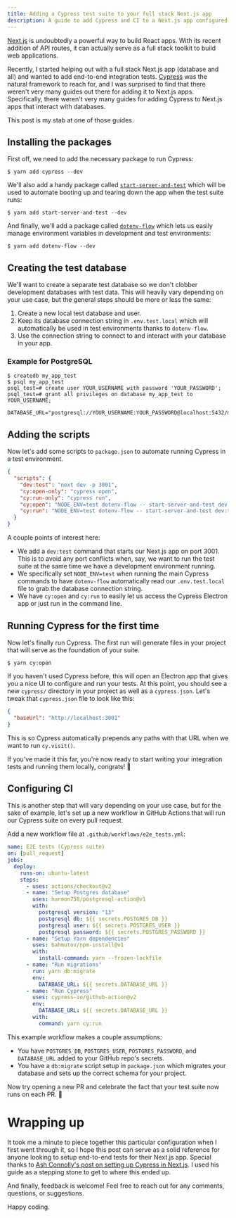 ```yaml
---
title: Adding a Cypress test suite to your full stack Next.js app
description: A guide to add Cypress and CI to a Next.js app configured with a database.
---
```


[Next.js](https://nextjs.org/) is undoubtedly a powerful way to build React apps. With its recent addition of API routes, it can actually serve as a full stack toolkit to build web applications.

Recently, I started helping out with a full stack Next.js app (database and all) and wanted to add end-to-end integration tests. [Cypress](https://www.cypress.io/) was the natural framework to reach for, and I was surprised to find that there weren't very many guides out there for adding it to Next.js apps. Specifically, there weren't very many guides for adding Cypress to Next.js apps that interact with databases.

This post is my stab at one of those guides.

## Installing the packages

First off, we need to add the necessary package to run Cypress:

```
$ yarn add cypress --dev
```

We'll also add a handy package called [`start-server-and-test`](https://www.npmjs.com/package/start-server-and-test) which will be used to automate booting up and tearing down the app when the test suite runs:

```
$ yarn add start-server-and-test --dev
```

And finally, we'll add a package called [`dotenv-flow`](https://www.npmjs.com/package/dotenv-flow) which lets us easily manage environment variables in development and test environments:

```
$ yarn add dotenv-flow --dev
```

## Creating the test database

We'll want to create a separate test database so we don't clobber development databases with test data. This will heavily vary depending on your use case, but the general steps should be more or less the same:

1. Create a new local test database and user.
2. Keep its database connection string in `.env.test.local` which will automatically be used in test environments thanks to `dotenv-flow`.
3. Use the connection string to connect to and interact with your database in your app.

### Example for PostgreSQL

```
$ createdb my_app_test
$ psql my_app_test
psql_test=# create user YOUR_USERNAME with password 'YOUR_PASSWORD';
psql_test=# grant all privileges on database my_app_test to YOUR_USERNAME;
```

```
DATABASE_URL="postgresql://YOUR_USERNAME:YOUR_PASSWORD@localhost:5432/my_app_test"
```

## Adding the scripts

Now let's add some scripts to `package.json` to automate running Cypress in a test environment.

```json
{
  "scripts": {
    "dev:test": "next dev -p 3001",
    "cy:open-only": "cypress open",
    "cy:run-only": "cypress run",
    "cy:open": "NODE_ENV=test dotenv-flow -- start-server-and-test dev:test 3001 cy:open-only",
    "cy:run": "NODE_ENV=test dotenv-flow -- start-server-and-test dev:test 3001 cy:run-only"
  }
}
```

A couple points of interest here:

- We add a `dev:test` command that starts our Next.js app on port 3001. This is to avoid any port conflicts when, say, we want to run the test suite at the same time we have a development environment running.
- We specifically set `NODE_ENV=test` when running the main Cypress commands to have `dotenv-flow` automatically read our `.env.test.local` file to grab the database connection string.
- We have `cy:open` and `cy:run` to easily let us access the Cypress Electron app or just run in the command line.

## Running Cypress for the first time

Now let's finally run Cypress. The first run will generate files in your project that will serve as the foundation of your suite.

```
$ yarn cy:open
```

If you haven't used Cypress before, this will open an Electron app that gives you a nice UI to configure and run your tests. At this point, you should see a new `cypress/` directory in your project as well as a `cypress.json`. Let's tweak that `cypress.json` file to look like this:

```json
{
  "baseUrl": "http://localhost:3001"
}
```

This is so Cypress automatically prepends any paths with that URL when we want to run `cy.visit()`.

If you've made it this far, you're now ready to start writing your integration tests and running them locally, congrats! 🎉

## Configuring CI

This is another step that will vary depending on your use case, but for the sake of example, let's set up a new workflow in GitHub Actions that will run our Cypress suite on every pull request.

Add a new workflow file at `.github/workflows/e2e_tests.yml`:

```yaml
name: E2E tests (Cypress suite)
on: [pull_request]
jobs:
  deploy:
    runs-on: ubuntu-latest
    steps:
      - uses: actions/checkout@v2
      - name: "Setup Postgres database"
        uses: harmon758/postgresql-action@v1
        with:
          postgresql version: "13"
          postgresql db: ${{ secrets.POSTGRES_DB }}
          postgresql user: ${{ secrets.POSTGRES_USER }}
          postgresql password: ${{ secrets.POSTGRES_PASSWORD }}
      - name: "Setup Yarn dependencies"
        uses: bahmutov/npm-install@v1
        with:
          install-command: yarn --frozen-lockfile
      - name: "Run migrations"
        run: yarn db:migrate
        env:
          DATABASE_URL: ${{ secrets.DATABASE_URL }}
      - name: "Run Cypress"
        uses: cypress-io/github-action@v2
        env:
          DATABASE_URL: ${{ secrets.DATABASE_URL }}
        with:
          command: yarn cy:run
```

This example workflow makes a couple assumptions:

- You have `POSTGRES_DB`, `POSTGRES_USER`, `POSTGRES_PASSWORD`, and `DATABASE_URL` added to your GitHub repo's secrets.
- You have a `db:migrate` script setup in `package.json` which migrates your database and sets up the correct schema for your project.

Now try opening a new PR and celebrate the fact that your test suite now runs on each PR. 🎉

# Wrapping up

It took me a minute to piece together this particular configuration when I first went through it, so I hope this post can serve as a solid reference for anyone looking to setup end-to-end tests for their Next.js app. Special thanks to [Ash Connolly's post on setting up Cypress in Next.js](https://dev.to/ashconnolly/how-to-quickly-add-cypress-to-your-next-js-app-2oc6). I used his guide as a stepping stone to get to where this ended up.

And finally, feedback is welcome! Feel free to reach out for any comments, questions, or suggestions.

Happy coding.
